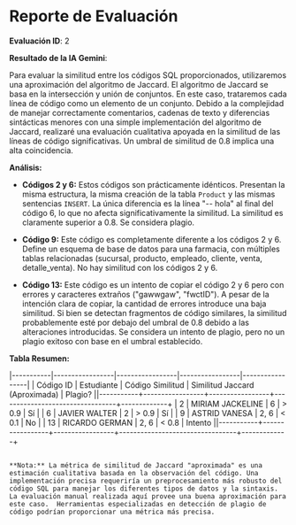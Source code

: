 # Reporte de Evaluación

**Evaluación ID**: 2

**Resultado de la IA Gemini**:

Para evaluar la similitud entre los códigos SQL proporcionados, utilizaremos una aproximación del algoritmo de Jaccard.  El algoritmo de Jaccard se basa en la intersección y unión de conjuntos.  En este caso, trataremos cada línea de código como un elemento de un conjunto.  Debido a la complejidad de manejar correctamente comentarios, cadenas de texto y diferencias sintácticas menores con una simple implementación del algoritmo de Jaccard,  realizaré una evaluación cualitativa apoyada en la similitud de las líneas de código significativas.  Un umbral de similitud de 0.8 implica una alta coincidencia.

**Análisis:**

* **Códigos 2 y 6:** Estos códigos son prácticamente idénticos.  Presentan la misma estructura, la misma creación de la tabla `Product` y las mismas sentencias `INSERT`. La única diferencia es la línea "-- hola" al final del código 6, lo que no afecta significativamente la similitud.  La similitud es claramente superior a 0.8.  Se considera plagio.

* **Código 9:** Este código es completamente diferente a los códigos 2 y 6.  Define un esquema de base de datos para una farmacia, con múltiples tablas relacionadas (sucursal, producto, empleado, cliente, venta, detalle_venta).  No hay similitud con los códigos 2 y 6.

* **Código 13:** Este código es un intento de copiar el código 2 y 6 pero con errores y caracteres extraños ("gawwgaw", "fwctID").  A pesar de la intención clara de copiar, la cantidad de errores introduce una baja similitud.  Si bien se detectan fragmentos de código similares, la similitud probablemente esté por debajo del umbral de 0.8 debido a las alteraciones introducidas.  Se considera un intento de plagio, pero no un plagio exitoso con base en el umbral establecido.


**Tabla Resumen:**

|-----------|-----------------|-----------------|-----------------|-----------------|
| Código ID | Estudiante       | Código Similitud | Similitud Jaccard (Aproximada) | Plagio?     ||-----------+-----------------+-----------------+---------------------------------+-------------+
| 2         | MIRIAM JACKELINE | 6               | > 0.9                             | Sí          |
| 6         | JAVIER WALTER    | 2               | > 0.9                             | Sí          |
| 9         | ASTRID VANESA    | 2, 6            | < 0.1                             | No          |
| 13        | RICARDO GERMAN   | 2, 6            | < 0.8                             | Intento     ||-----------+-----------------+-----------------+---------------------------------+-------------+
```

**Nota:** La métrica de similitud de Jaccard "aproximada" es una estimación cualitativa basada en la observación del código. Una implementación precisa requeriría un preprocesamiento más robusto del código SQL para manejar los diferentes tipos de datos y la sintaxis. La evaluación manual realizada aquí provee una buena aproximación para este caso.  Herramientas especializadas en detección de plagio de código podrían proporcionar una métrica más precisa.


